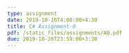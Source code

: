 ```yaml
---
type: assignment
date: 2019-10-16T4:00:00+4:30
title: C# Assignment-0
pdf: /static_files/assignments/A0.pdf
due: 2019-10-26T23:59:00+3:30
---
```

